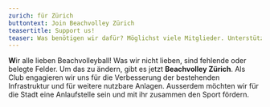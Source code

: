 ```yaml
---
zurich: für Zürich
buttontext: Join Beachvolley Zürich
teasertitle: Support us! 
teaser: Was benötigen wir dafür? Möglichst viele Mitglieder. Unterstütze uns und werde Mitglied – es ist kostenlos.
---
```



<b>W</b>ir alle lieben Beachvolleyball! Was wir nicht lieben, sind fehlende oder belegte Felder. Um das zu ändern, gibt es jetzt <b>Beachvolley Zürich</b>. Als Club engagieren wir uns für die Verbesserung der bestehenden Infrastruktur und für weitere nutzbare Anlagen. Ausserdem möchten wir für die Stadt eine Anlaufstelle sein und mit ihr zusammen den Sport fördern.